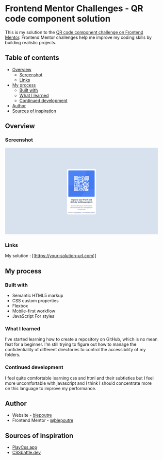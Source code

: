 # Frontend Mentor Challenges - QR code component solution

This is my solution to the [QR code component challenge on Frontend Mentor](https://www.frontendmentor.io/challenges/qr-code-component-iux_sIO_H). Frontend Mentor challenges help me improve my coding skills by building realistic projects.

## Table of contents

- [Overview](#overview)
  - [Screenshot](#screenshot)
  - [Links](#links)
- [My process](#my-process)
  - [Built with](#built-with)
  - [What I learned](#what-i-learned)
  - [Continued development](#continued-development)
- [Author](#author)
- [Sources of inspiration](#sources-of-inspiration)

## Overview

### Screenshot

![](./images/screenshot.jpg)

### Links
My solution : [(https://your-solution-url.com)]

## My process

### Built with

- Semantic HTML5 markup
- CSS custom properties
- Flexbox
- Mobile-first workflow
- JavaScript
  For styles

### What I learned

I've started learning how to create a repository on GitHub, which is no mean feat for a beginner. I'm still trying to figure out how to manage the confidentiality of different directories to control the accessibility of my folders.

### Continued development

I feel quite comfortable learning css and html and their subtleties but I feel more uncomfortable with javascript and I think I should concentrate more on this language to improve my performance.


## Author

- Website - [blepoutre](https://www.your-site.com)
- Frontend Mentor - [@blepoutre](https://www.frontendmentor.io/profile/blepoutre)

## Sources of inspiration

- [PlayCss.app](https://playcss.app)
- [CSSbattle.dev](https://cssbattle.dev)

